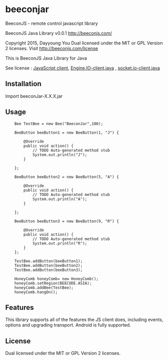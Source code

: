 beeconjar
=========
BeeconJS - remote control javascript library

 BeeconJS Java Library v0.0.1
 http://beeconjs.com/
 
 Copyright 2015, Dayyoung You
 Dual licensed under the MIT or GPL Version 2 licenses.
 Visit http://beeconjs.com/license 
 
This is  BeeconJS Java Library for Java 

See license : [JavaScript client](https://github.com/Automattic/socket.io-client), [Engine.IO-client.java](https://github.com/nkzawa/engine.io-client.java) , [socket.io-client.java](https://github.com/nkzawa/socket.io-client.java)

## Installation

Import beeconJar-X.X.X.jar

## Usage
		
		Bee TestBee = new Bee("BeeconJar",100);
		
		BeeButton beeButton1 = new BeeButton(1, "J") {
			
			@Override
			public void action() {
				// TODO Auto-generated method stub
				System.out.println("J");
			}
			
		};

		BeeButton beeButton2 = new BeeButton(5, "A") {
			
			@Override
			public void action() {
				// TODO Auto-generated method stub
				System.out.println("A");				
			}
			
		};				
		
		BeeButton beeButton3 = new BeeButton(9, "R") {
			
			@Override
			public void action() {
				// TODO Auto-generated method stub
				System.out.println("R");				
			}			
		};		
		
		TestBee.addButton(beeButton1);
		TestBee.addButton(beeButton2);
		TestBee.addButton(beeButton3);
		
		HoneyComb honeyComb= new HoneyComb();
		honeyComb.setRegion(BEECODE.ASIA);
		honeyComb.addBee(TestBee);		
		honeyComb.hangOn();		
		
## Features

This library supports all of the features the JS client does, including events, options and upgrading transport. Android is fully supported.

## License

Dual licensed under the MIT or GPL Version 2 licenses.
 
 
